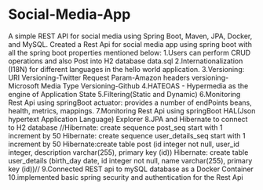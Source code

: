 # Social-Media-App
A simple REST API for social media using Spring Boot, Maven, JPA, Docker, and MySQL.
Created a Rest Api for social media app using spring boot with all the spring boot properties mentioned below:
1.Users can perform CRUD operations and also Post into H2 database data.sql
2.Internationalization (I18N) for different languages in the hello world application.
3.Versioning:
 URI Versioning-Twitter
 Request Param-Amazon
 headers versioning-Microsoft
 Media Type Versioning-Github
4.HATEOAS - Hypermedia as the engine of Application State
5.Filtering(Static and Dynamic)
6.Monitoring Rest Api using springBoot actuator: provides a number of endPoints beans, health, metrics, mappings.
7.Monitoring Rest Api using springBoot HAL(Json hypertext Application Language) Explorer
8.JPA and Hibernate to connect to H2 database
//Hibernate: create sequence post_seq start with 1 increment by 50
 Hibernate: create sequence user_details_seq start with 1 increment by 50
 Hibernate:create table post (id integer not null, user_id integer, description varchar(255), primary key (id))
 Hibernate: create table user_details (birth_day date, id integer not null, name varchar(255), primary key (id))//
9.Connected REST api to mySQL database as a Docker Container
10.implemented basic spring security and authentication for the Rest Api
